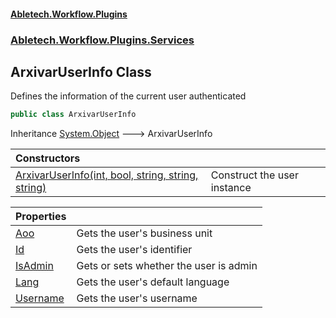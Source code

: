 #### [Abletech.Workflow.Plugins](index.md 'index')
### [Abletech.Workflow.Plugins.Services](Abletech_Workflow_Plugins_Services.md 'Abletech.Workflow.Plugins.Services')
## ArxivarUserInfo Class
Defines the information of the current user authenticated  
```csharp
public class ArxivarUserInfo
```

Inheritance [System.Object](https://docs.microsoft.com/en-us/dotnet/api/System.Object 'System.Object') &#129106; ArxivarUserInfo  

| Constructors | |
| :--- | :--- |
| [ArxivarUserInfo(int, bool, string, string, string)](ArxivarUserInfo_ArxivarUserInfo(int_bool_string_string_string).md 'Abletech.Workflow.Plugins.Services.ArxivarUserInfo.ArxivarUserInfo(int, bool, string, string, string)') | Construct the user instance<br/> |

| Properties | |
| :--- | :--- |
| [Aoo](ArxivarUserInfo_Aoo.md 'Abletech.Workflow.Plugins.Services.ArxivarUserInfo.Aoo') | Gets the user's business unit<br/> |
| [Id](ArxivarUserInfo_Id.md 'Abletech.Workflow.Plugins.Services.ArxivarUserInfo.Id') | Gets the user's identifier<br/> |
| [IsAdmin](ArxivarUserInfo_IsAdmin.md 'Abletech.Workflow.Plugins.Services.ArxivarUserInfo.IsAdmin') | Gets or sets whether the user is admin<br/> |
| [Lang](ArxivarUserInfo_Lang.md 'Abletech.Workflow.Plugins.Services.ArxivarUserInfo.Lang') | Gets the user's default language<br/> |
| [Username](ArxivarUserInfo_Username.md 'Abletech.Workflow.Plugins.Services.ArxivarUserInfo.Username') | Gets the user's username<br/> |
